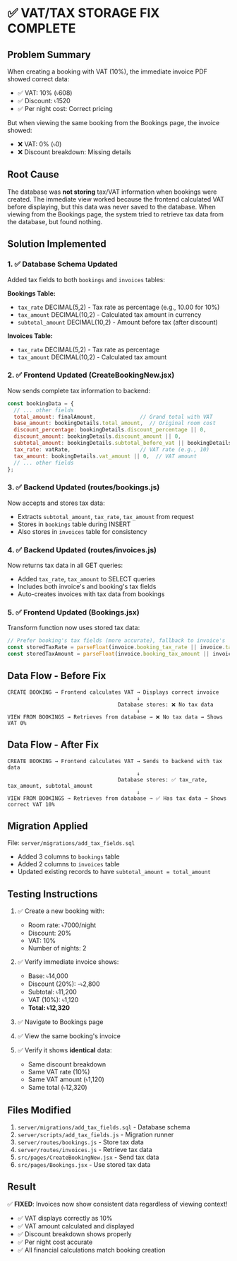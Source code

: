 # ✅ VAT/TAX STORAGE FIX COMPLETE

## Problem Summary
When creating a booking with VAT (10%), the immediate invoice PDF showed correct data:
- ✅ VAT: 10% (৳608)
- ✅ Discount: ৳1520
- ✅ Per night cost: Correct pricing

But when viewing the same booking from the Bookings page, the invoice showed:
- ❌ VAT: 0% (৳0)
- ❌ Discount breakdown: Missing details

## Root Cause
The database was **not storing** tax/VAT information when bookings were created. The immediate view worked because the frontend calculated VAT before displaying, but this data was never saved to the database. When viewing from the Bookings page, the system tried to retrieve tax data from the database, but found nothing.

## Solution Implemented

### 1. ✅ Database Schema Updated
Added tax fields to both `bookings` and `invoices` tables:

**Bookings Table:**
- `tax_rate` DECIMAL(5,2) - Tax rate as percentage (e.g., 10.00 for 10%)
- `tax_amount` DECIMAL(10,2) - Calculated tax amount in currency
- `subtotal_amount` DECIMAL(10,2) - Amount before tax (after discount)

**Invoices Table:**
- `tax_rate` DECIMAL(5,2) - Tax rate as percentage
- `tax_amount` DECIMAL(10,2) - Calculated tax amount

### 2. ✅ Frontend Updated (CreateBookingNew.jsx)
Now sends complete tax information to backend:
```javascript
const bookingData = {
  // ... other fields
  total_amount: finalAmount,              // Grand total with VAT
  base_amount: bookingDetails.total_amount,  // Original room cost
  discount_percentage: bookingDetails.discount_percentage || 0,
  discount_amount: bookingDetails.discount_amount || 0,
  subtotal_amount: bookingDetails.subtotal_before_vat || bookingDetails.total_amount,
  tax_rate: vatRate,                      // VAT rate (e.g., 10)
  tax_amount: bookingDetails.vat_amount || 0,  // VAT amount
  // ... other fields
};
```

### 3. ✅ Backend Updated (routes/bookings.js)
Now accepts and stores tax data:
- Extracts `subtotal_amount`, `tax_rate`, `tax_amount` from request
- Stores in `bookings` table during INSERT
- Also stores in `invoices` table for consistency

### 4. ✅ Backend Updated (routes/invoices.js)
Now returns tax data in all GET queries:
- Added `tax_rate`, `tax_amount` to SELECT queries
- Includes both invoice's and booking's tax fields
- Auto-creates invoices with tax data from bookings

### 5. ✅ Frontend Updated (Bookings.jsx)
Transform function now uses stored tax data:
```javascript
// Prefer booking's tax fields (more accurate), fallback to invoice's
const storedTaxRate = parseFloat(invoice.booking_tax_rate || invoice.tax_rate || 0);
const storedTaxAmount = parseFloat(invoice.booking_tax_amount || invoice.tax_amount || 0);
```

## Data Flow - Before Fix
```
CREATE BOOKING → Frontend calculates VAT → Displays correct invoice
                                         ↓
                                   Database stores: ❌ No tax data
                                         ↓
VIEW FROM BOOKINGS → Retrieves from database → ❌ No tax data → Shows VAT 0%
```

## Data Flow - After Fix
```
CREATE BOOKING → Frontend calculates VAT → Sends to backend with tax data
                                         ↓
                                   Database stores: ✅ tax_rate, tax_amount, subtotal_amount
                                         ↓
VIEW FROM BOOKINGS → Retrieves from database → ✅ Has tax data → Shows correct VAT 10%
```

## Migration Applied
File: `server/migrations/add_tax_fields.sql`
- Added 3 columns to `bookings` table
- Added 2 columns to `invoices` table
- Updated existing records to have `subtotal_amount = total_amount`

## Testing Instructions
1. ✅ Create a new booking with:
   - Room rate: ৳7000/night
   - Discount: 20%
   - VAT: 10%
   - Number of nights: 2

2. ✅ Verify immediate invoice shows:
   - Base: ৳14,000
   - Discount (20%): -৳2,800
   - Subtotal: ৳11,200
   - VAT (10%): ৳1,120
   - **Total: ৳12,320**

3. ✅ Navigate to Bookings page

4. ✅ View the same booking's invoice

5. ✅ Verify it shows **identical** data:
   - Same discount breakdown
   - Same VAT rate (10%)
   - Same VAT amount (৳1,120)
   - Same total (৳12,320)

## Files Modified
1. `server/migrations/add_tax_fields.sql` - Database schema
2. `server/scripts/add_tax_fields.js` - Migration runner
3. `server/routes/bookings.js` - Store tax data
4. `server/routes/invoices.js` - Retrieve tax data
5. `src/pages/CreateBookingNew.jsx` - Send tax data
6. `src/pages/Bookings.jsx` - Use stored tax data

## Result
✅ **FIXED**: Invoices now show consistent data regardless of viewing context!
- ✅ VAT displays correctly as 10%
- ✅ VAT amount calculated and displayed
- ✅ Discount breakdown shows properly
- ✅ Per night cost accurate
- ✅ All financial calculations match booking creation
